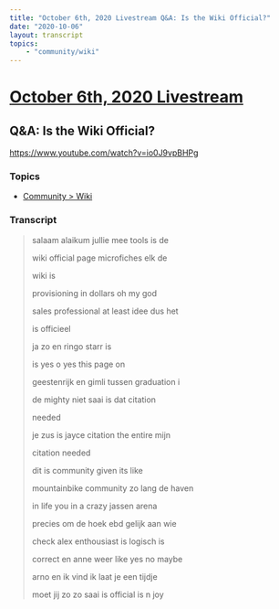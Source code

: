 ```yaml
---
title: "October 6th, 2020 Livestream Q&A: Is the Wiki Official?"
date: "2020-10-06"
layout: transcript
topics:
    - "community/wiki"
---
```

# [October 6th, 2020 Livestream](../2020-10-06.md)
## Q&A: Is the Wiki Official?
https://www.youtube.com/watch?v=io0J9vpBHPg

### Topics
* [Community > Wiki](../topics/community/wiki.md)

### Transcript

> salaam alaikum jullie mee tools is de
>
> wiki official page microfiches elk de
>
> wiki is
>
> provisioning in dollars oh my god
>
> sales professional at least idee dus het
>
> is officieel
>
> ja zo en ringo starr is
>
> is yes o yes this page on
>
> geestenrijk en gimli tussen graduation i
>
> de mighty niet saai is dat citation
>
> needed
>
> je zus is jayce citation the entire mijn
>
> citation needed
>
> dit is community given its like
>
> mountainbike community zo lang de haven
>
> in life you in a crazy jassen arena
>
> precies om de hoek ebd gelijk aan wie
>
> check alex enthousiast is logisch is
>
> correct en anne weer like yes no maybe
>
> arno en ik vind ik laat je een tijdje
>
> moet jij zo zo saai is official is n joy
>
